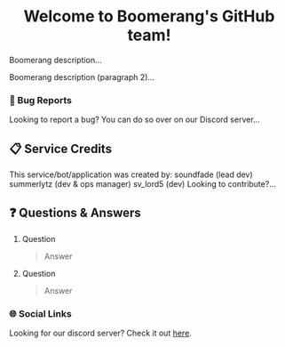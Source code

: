 <div align="center">
  <h1><strong>Welcome to Boomerang's GitHub team!</strong></h1>
</div>

Boomerang description...

Boomerang description (paragraph 2)...

### 🐛 Bug Reports
Looking to report a bug? You can do so over on our Discord server...

## 📋 Service Credits
This service/bot/application was created by:
soundfade (lead dev)
summerlytz (dev & ops manager)
sv_lord5 (dev)
Looking to contribute?...

## ❓ Questions & Answers
1. Question
   > Answer
2. Question
   > Answer

### 🌐 Social Links
Looking for our discord server? Check it out [here]().
